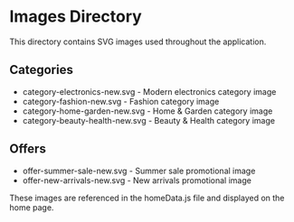 # Images Directory

This directory contains SVG images used throughout the application.

## Categories
- category-electronics-new.svg - Modern electronics category image
- category-fashion-new.svg - Fashion category image
- category-home-garden-new.svg - Home & Garden category image
- category-beauty-health-new.svg - Beauty & Health category image

## Offers
- offer-summer-sale-new.svg - Summer sale promotional image
- offer-new-arrivals-new.svg - New arrivals promotional image

These images are referenced in the homeData.js file and displayed on the home page.